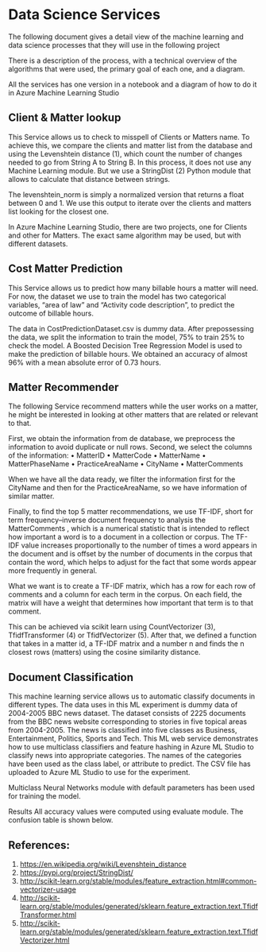 # Data Science Services

The following document gives a detail view of the machine learning and data science processes that they will use in the following project

There is a description of the process, with a technical overview of the algorithms that were used, the primary goal of each one, and a diagram.

All the services has one version in a notebook and a diagram of how to do it in Azure Machine Learning Studio


## Client & Matter lookup 

This  Service allows us to check to misspell of Clients or Matters name. To achieve this, we compare the clients and matter list from the database and using the Levenshtein distance (1), which count the number of changes needed to go from String A to String B. In this process, it does not use any Machine Learning module. But we use a StringDist (2) Python module that allows to calculate that distance between strings. 
 
The levenshtein_norm is simply a normalized version that returns a float between 0 and 1. We use this output to iterate over the clients and matters list looking for the closest one.


In Azure Machine Learning Studio, there are two projects, one for Clients and other for Matters. The exact same algorithm may be used, but with different datasets.
 

## Cost Matter Prediction

This Service allows us to predict how many billable hours a matter will need. For now, the dataset we use to train the model has two categorical variables, “area of law” and “Activity code description”, to predict the outcome of billable hours. 
 
The data in CostPredictionDataset.csv is dummy data. After prepossessing the data, we split the information to train the model, 75% to train 25% to check the model. A Boosted Decision Tree Regression Model is used to make the prediction of billable hours. We obtained an accuracy of almost 96% with a mean absolute error of 0.73 hours. 

## Matter Recommender

The following Service recommend matters while the user works on a matter, he might be interested in looking at other matters that are related or relevant to that. 
 
First, we obtain the information from de database, we preprocess the information to avoid duplicate or null rows. Second, we select the columns of the information: 
•	MatterID
•	MatterCode
•	MatterName
•	MatterPhaseName
•	PracticeAreaName
•	CityName
•	MatterComments

When we have all the data ready, we filter the information first for the CityName and then for the PracticeAreaName, so we have information of similar matter. 
 
Finally, to find the top 5 matter recommendations, we use TF-IDF, short for term frequency–inverse document frequency to analysis the MatterComments , which is a numerical statistic that is intended to reflect how important a word is to a document in a collection or corpus. The TF-IDF value increases proportionally to the number of times a word appears in the document and is offset by the number of documents in the corpus that contain the word, which helps to adjust for the fact that some words appear more frequently in general. 
 
What we want is to create a TF-IDF matrix, which has a row for each row of comments and a column for each term in the corpus. On each field, the matrix will have a weight that determines how important that term is to that comment. 

This can be achieved via scikit learn using CountVectorizer (3), TfidfTransformer (4) or TfidfVectorizer (5). After that, we defined a function that takes in a matter id, a TF-IDF matrix and a number n and finds the n closest rows (matters) using the cosine similarity distance.
 

## Document Classification
This machine learning service allows us to automatic classify documents in different types.
The data uses in this ML experiment is dummy data of 2004-2005 BBC news dataset. The dataset consists of 2225 documents from the BBC news website corresponding to stories in five topical areas from 2004-2005. The news is classified into five classes as Business, Entertainment, Politics, Sports and Tech.
This ML web service demonstrates how to use multiclass classifiers and feature hashing in Azure ML Studio to classify news into appropriate categories.
The names of the categories have been used as the class label, or attribute to predict. The CSV file has uploaded to Azure ML Studio to use for the experiment.

Multiclass Neural Networks module with default parameters has been used for training the model. 

Results All accuracy values were computed using evaluate module. The confusion table is shown below.

## References:
1. https://en.wikipedia.org/wiki/Levenshtein_distance
2. https://pypi.org/project/StringDist/
3. http://scikit-learn.org/stable/modules/feature_extraction.html#common-vectorizer-usage
4. http://scikit-learn.org/stable/modules/generated/sklearn.feature_extraction.text.TfidfTransformer.html
5. http://scikit-learn.org/stable/modules/generated/sklearn.feature_extraction.text.TfidfVectorizer.html









